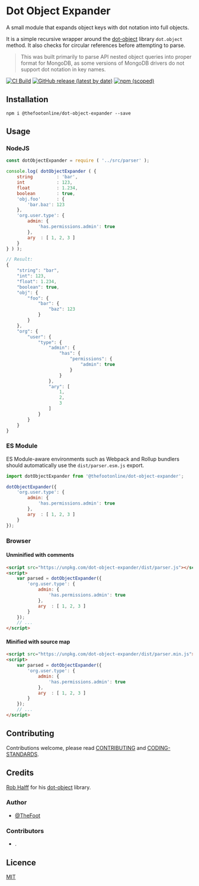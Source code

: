 # Dot Object Expander
A small module that expands object keys with dot notation into full objects.

It is a simple recursive wrapper around the [dot-object](https://github.com/rhalff/dot-object) library `dot.object`
 method. It also checks for circular references before attempting to parse.
 
>This was built primarily to parse API nested object queries into proper format for MongoDB, as some versions of MongoDB 
drivers do not support dot notation in key names.

[![CI Build](https://github.com/thefoot/dot-object-expander/workflows/ci-build/badge.svg)](https://github.com/thefoot/dot-object-expander/actions)
[![GitHub release (latest by date)](https://img.shields.io/github/v/release/thefoot/dot-object-expander)](https://github.com/TheFoot/dot-object-expander/releases)
[![npm (scoped)](https://img.shields.io/npm/v/@thefootonline/dot-object-expander)](https://www.npmjs.com/package/@thefootonline/dot-object-expander) 

## Installation

~~~
npm i @thefootonline/dot-object-expander --save
~~~

## Usage

### NodeJS
```javascript
const dotObjectExpander = require ( '../src/parser' );

console.log( dotObjectExpander ( {
    string         : 'bar',
    int            : 123,
    float          : 1.234,
    boolean        : true,
    'obj.foo'      : {
        'bar.baz': 123
    },
    'org.user.type': {
        admin: {
            'has.permissions.admin': true
        },
        ary  : [ 1, 2, 3 ]
    }
} ) );

// Result:
{
    "string": "bar",
    "int": 123,
    "float": 1.234,
    "boolean": true,
    "obj": {
        "foo": {
            "bar": {
                "baz": 123
            }
        }
    },
    "org": {
        "user": {
            "type": {
                "admin": {
                    "has": {
                        "permissions": {
                            "admin": true
                        }
                    }
                },
                "ary": [
                    1,
                    2,
                    3
                ]
            }
        }
    }
}

```
### ES Module
ES Module-aware environments such as Webpack and Rollup bundlers should automatically use the `dist/parser.esm.js` export.
```javascript
import dotObjectExpander from '@thefootonline/dot-object-expander';

dotObjectExpander({
    'org.user.type': {
        admin: {
            'has.permissions.admin': true
        },
        ary  : [ 1, 2, 3 ]
    }
});
```

### Browser

#### Unminified with comments
```html
<script src="https://unpkg.com/dot-object-expander/dist/parser.js"></script>
<script>
    var parsed = dotObjectExpander({
        'org.user.type': {
            admin: {
                'has.permissions.admin': true
            },
            ary  : [ 1, 2, 3 ]
        }
    });
    // ...
</script>
```

#### Minified with source map
```html
<script src="https://unpkg.com/dot-object-expander/dist/parser.min.js"></script>
<script>
    var parsed = dotObjectExpander({
        'org.user.type': {
            admin: {
                'has.permissions.admin': true
            },
            ary  : [ 1, 2, 3 ]
        }
    });
    // ...
</script>
```

## Contributing
Contributions welcome, please read [CONTRIBUTING](docs/CONTRIBUTING.md) and [CODING-STANDARDS](docs/CODING-STANDARDS.md).

## Credits
[Rob Halff](https://github.com/rhalff) for his [dot-object](https://github.com/rhalff/dot-object) library.

### Author
- [@TheFoot](https://github.com/TheFoot)

### Contributors
- .

## Licence
[MIT](LICENCE.md)